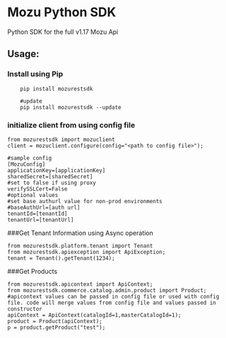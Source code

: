 # Mozu Python SDK

Python SDK for the full v1.17 Mozu Api


## Usage:

### Install using Pip
```
	pip install mozurestsdk

	#update
	pip install mozurestsdk --update
```

### initialize client from using config file
```
from mozurestsdk import mozuclient
client = mozuclient.configure(config="<path to config file>");

#sample config
[MozuConfig]
applicationKey=[applicationKey]
sharedSecret=[sharedSecret]
#set to false if using proxy
verifySSLCert=False
#optional values
#set base authurl value for non-prod environments 
#baseAuthUrl=[auth url]
tenantId=[tenantId]
tenantUrl=[tenantUrl]
```

###Get Tenant Information using Async operation
```
from mozurestsdk.platform.tenant import Tenant
from mozurestsdk.apiexception import ApiException;
tenant = Tenant().getTenant(1234);
```

###Get Products

```
from mozurestsdk.apicontext import ApiContext;
from mozurestsdk.commerce.catalog.admin.product import Product;
#apicontext values can be passed in config file or used with config file. code will merge values from config file and values passed in constructor
apiContext = ApiContext(catalogId=1,masterCatalogId=1);
product = Product(apiContext);
p = product.getProduct("test");
```

